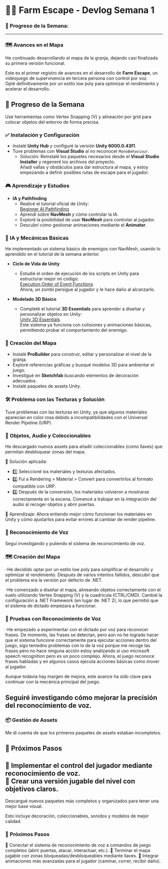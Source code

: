 # 🧟‍♂️ Farm Escape - Devlog Semana 1  
 ### 🚀 Progreso de la Semana:
 ---
 ### 🗺️ Avances en el Mapa
 He continuado desarrollando el mapa de la granja, dejando casi finalizada su primera versión funcional.
 
 Este es el primer registro de avances en el desarrollo de **Farm Escape**, un videojuego de supervivencia en tercera persona con control por voz.  
 Opté definitivamente por un estilo low poly para optimizar el rendimiento y acelerar el desarrollo.
 
 ## 🚀 Progreso de la Semana  
 Usé herramientas como Vertex Snapping (V) y alineación por grid para colocar objetos del entorno de forma precisa.
 
 ### ✅ Instalación y Configuración  
 - Instalé **Unity Hub** y configuré la versión **Unity 6000.0.43f1**.  
 - Tuve problemas con **Visual Studio** al no reconocer `MonoBehaviour`.  
   - Solución: Reinstalé los paquetes necesarios desde el **Visual Studio Installer** y regeneré los archivos del proyecto.  
 Añadí vallas y obstáculos para dar estructura al mapa, y estoy empezando a definir posibles rutas de escape para el jugador.
 
 ### 🎮 Aprendizaje y Estudios  
 - **IA y Pathfinding**  
   - Realicé el tutorial oficial de Unity:  
     [Beginner AI Pathfinding](https://learn.unity.com/project/beginner-ai-pathfinding)  
   - Aprendí sobre **NavMesh** y cómo controlar la IA.  
   - Exploré la posibilidad de usar **NavMesh** para controlar al jugador.  
   - Descubrí cómo gestionar animaciones mediante el **Animator**.  
 ### 🧠 IA y Mecánicas Básicas
 He implementado un sistema básico de enemigos con NavMesh, usando lo aprendido en el tutorial de la semana anterior.
 
 - **Ciclo de Vida de Unity**  
   - Estudié el orden de ejecución de los scripts en Unity para estructurar mejor mi código:  
     [Execution Order of Event Functions](https://docs.huihoo.com/unity/5.5/Documentation/Manual/ExecutionOrder.html)  
 Ahora, un zombi persigue al jugador y le hace daño al alcanzarlo.
 
 - **Modelado 3D Básico**  
   - Completé el tutorial **3D Essentials** para aprender a diseñar y personalizar objetos en Unity:  
     [Unity 3D Essentials](https://learn.unity.com/pathway/unity-essentials/unit/3d-essentials?version=6)  
 Este sistema ya funciona con colisiones y animaciones básicas, permitiendo probar el comportamiento del enemigo.
 
 ### 🔨 Creación del Mapa  
 - Instalé **ProBuilder** para construir, editar y personalizar el nivel de la granja.
 - Exploré referencias gráficas y busqué modelos 3D para ambientar el juego.  
 - Investigué en **Sketchfab** buscando elementos de decoración adecuados.
 - Instalé paquetes de assets Unity.
   
 ### 🛠️ Problema con las Texturas y Solución
 Tuve problemas con las texturas en Unity, ya que algunos materiales aparecían en color rosa debido a incompatibilidades con el Universal Render Pipeline (URP).
 ### 🔑 Objetos, Audio y Coleccionables
 He descargado nuevos assets para añadir coleccionables (como llaves) que permitan desbloquear zonas del mapa.
 
 📌 Solución aplicada:
 - 1️⃣ Seleccioné los materiales y texturas afectados.
 - 2️⃣ Fui a Rendering > Material > Convert para convertirlos al formato compatible con URP.
 - 3️⃣ Después de la conversión, los materiales volvieron a mostrarse correctamente en la escena.
 Comencé a trabajar en la integración del audio al recoger objetos y abrir puertas.
 
 🔎 Aprendizaje: Ahora entiendo mejor cómo funcionan los materiales en Unity y cómo ajustarlos para evitar errores al cambiar de render pipeline.
 ### 🎤 Reconocimiento de Voz
 Seguí investigando y puliendo el sistema de reconocimiento de voz.
 
 ### 🗺️ Creación del Mapa
 -He decidido optar por un estilo low poly para simplificar el desarrollo y optimizar el rendimiento.
 Después de varios intentos fallidos, descubrí que el problema era la versión por defecto de .NET.
 
 -He comenzado a diseñar el mapa, alineando objetos correctamente con el suelo utilizando Vertex Snapping (V) y la cuadrícula (CTRL/CMD).
 Cambié la configuración a .NET Framework (en lugar de .NET 2), lo que permitió que el sistema de dictado empezara a funcionar.
 
 ### 🎤 Pruebas con Reconocimiento de Voz
 -He empezado a experimentar con el dictado por voz para reconocer frases. De momento, las frases se detectan, pero aún no he logrado hacer que el sistema funcione correctamente para ejecutar acciones dentro del juego, sigo teniedno problemas con lo de la voz porque me recoge las frases pero no hace ninguna acción estoy analizando si uso microsoft speech recognition pero es un poco complejo.
 Ahora, el juego reconoce frases habladas y en algunos casos ejecuta acciones básicas como mover al jugador.
 
 Aunque todavía hay margen de mejora, este avance ha sido clave para continuar con la mecánica principal del juego.
 
 Seguiré investigando cómo mejorar la precisión del reconocimiento de voz.
 ---
 ### 📦 Gestión de Assets
 Me di cuenta de que los primeros paquetes de assets estaban incompletos.
 
 ## 📌 Próximos Pasos  
 🔹 Implementar el control del jugador mediante **reconocimiento de voz**.  
 🔹 Crear una versión jugable del nivel con objetivos claros.  
 ---
 Descargué nuevos paquetes más completos y organizados para tener una mejor base visual.
 
 Esto incluye decoración, coleccionables, sonidos y modelos de mejor calidad.
 
 ### 📌 Próximos Pasos
 🔹 Conectar el sistema de reconocimiento de voz a comandos de juego completos (abrir puertas, atacar, interactuar, etc.).
 🔹 Terminar el mapa jugable con zonas bloqueadas/desbloqueables mediante llaves.
 🔹 Integrar animaciones más avanzadas para el jugador (caminar, correr, recibir daño).